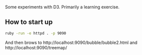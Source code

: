 Some experiments with D3.  Primarily a learning exercise.

## How to start up

```bash
ruby -run -e httpd . -p 9090
```

And then brows to http://localhost:9090/bubble/bubble2.html and http://localhost:9090/treemap/
